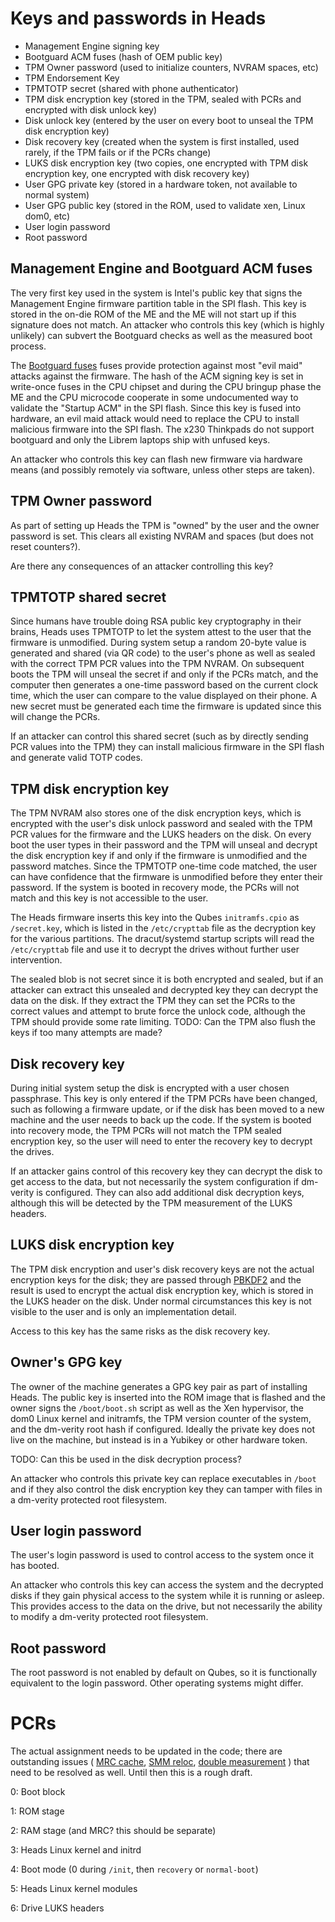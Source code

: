 Keys and passwords in Heads
====

* Management Engine signing key
* Bootguard ACM fuses (hash of OEM public key)
* TPM Owner password (used to initialize counters, NVRAM spaces, etc)
* TPM Endorsement Key
* TPMTOTP secret (shared with phone authenticator)
* TPM disk encryption key (stored in the TPM, sealed with PCRs and encrypted with disk unlock key)
* Disk unlock key (entered by the user on every boot to unseal the TPM disk encryption key)
* Disk recovery key (created when the system is first installed, used rarely, if the TPM fails or if the PCRs change)
* LUKS disk encryption key (two copies, one encrypted with TPM disk encryption key, one encrypted with disk recovery key)
* User GPG private key (stored in a hardware token, not available to normal system)
* User GPG public key (stored in the ROM, used to validate xen, Linux dom0, etc)
* User login password
* Root password

Management Engine and Bootguard ACM fuses
---
The very first key used in the system is Intel's public key that signs the Management Engine firmware partition table in the SPI flash.  This key is stored in the on-die ROM of the ME and the ME will not start up if this signature does not match.  An attacker who controls this key (which is highly unlikely) can subvert the Bootguard checks as well as the measured boot process.

The [Bootguard fuses](https://trmm.net/Bootguard) fuses provide protection against most "evil maid" attacks against the firmware.  The hash of the ACM signing key is set in write-once fuses in the CPU chipset and during the CPU bringup phase the ME and the CPU microcode cooperate in some undocumented way to validate the "Startup ACM" in the SPI flash.  Since this key is fused into hardware, an evil maid attack would need to replace the CPU to install malicious firmware into the SPI flash.  The x230 Thinkpads do not support bootguard and only the Librem laptops ship with unfused keys.

An attacker who controls this key can flash new firmware via hardware means (and possibly remotely via software, unless other steps are taken).

TPM Owner password
---
As part of setting up Heads the TPM is "owned" by the user and the owner password is set.  This clears all existing NVRAM and spaces (but does not reset counters?).

Are there any consequences of an attacker controlling this key?

TPMTOTP shared secret
---
Since humans have trouble doing RSA public key cryptography in their brains, Heads uses TPMTOTP to let the system attest to the user that the firmware is unmodified.  During system setup a random 20-byte value is generated and shared (via QR code) to the user's phone as well as sealed with the correct TPM PCR values into the TPM NVRAM.  On subsequent boots the TPM will unseal the secret if and only if the PCRs match, and the computer then generates a one-time password based on the current clock time, which the user can compare to the value displayed on their phone.  A new secret must be generated each time the firmware is updated since this will change the PCRs.

If an attacker can control this shared secret (such as by directly sending PCR values into the TPM) they can install malicious firmware in the SPI flash and generate valid TOTP codes.

TPM disk encryption key
---
The TPM NVRAM also stores one of the disk encryption keys, which is encrypted with the user's disk unlock password and sealed with the TPM PCR values for the firmware and the LUKS headers on the disk.  On every boot the user types in their password and the TPM will unseal and decrypt the disk encryption key if and only if the firmware is unmodified and the password matches.  Since the TPMTOTP one-time code matched, the user can have confidence that the firmware is unmodified before they enter their password.  If the system is booted in recovery mode, the PCRs will not match and this key is not accessible to the user.

The Heads firmware inserts this key into the Qubes `initramfs.cpio` as `/secret.key`, which is listed in the `/etc/crypttab` file as the decryption key for the various partitions.  The dracut/systemd startup scripts will read the `/etc/crypttab` file and use it to decrypt the drives without further user intervention.

The sealed blob is not secret since it is both encrypted and sealed, but if an attacker can extract this unsealed and decrypted key they can decrypt the data on the disk.  If they extract the TPM they can set the PCRs to the correct values and attempt to brute force the unlock code, although the TPM should provide some rate limiting. TODO: Can the TPM also flush the keys if too many attempts are made?

Disk recovery key
---
During initial system setup the disk is encrypted with a user chosen passphrase.  This key is only entered if the TPM PCRs have been changed, such as following a firmware update, or if the disk has been moved to a new machine and the user needs to back up the code.  If the system is booted into recovery mode, the TPM PCRs will not match the TPM sealed encryption key, so the user will need to enter the recovery key to decrypt the drives.

If an attacker gains control of this recovery key they can decrypt the disk to get access to the data, but not necessarily the system configuration if dm-verity is configured.  They can also add additional disk decryption keys, although this will be detected by the TPM measurement of the LUKS headers.

LUKS disk encryption key
---
The TPM disk encryption and user's disk recovery keys are not the actual encryption keys for the disk; they are passed through [PBKDF2](https://en.wikipedia.org/wiki/PBKDF2) and the result is used to encrypt the actual disk encryption key, which is stored in the LUKS header on the disk.  Under normal circumstances this key is not visible to the user and is only an implementation detail.

Access to this key has the same risks as the disk recovery key.

Owner's GPG key
---
The owner of the machine generates a GPG key pair as part of installing Heads.  The public key is inserted into the ROM image that is flashed and the owner signs the `/boot/boot.sh` script as well as the Xen hypervisor, the dom0 Linux kernel and initramfs, the TPM version counter of the system, and the dm-verity root hash if configured.  Ideally the private key does not live on the machine, but instead is in a Yubikey or other hardware token.

TODO: Can this be used in the disk decryption process?

An attacker who controls this private key can replace executables in `/boot` and if they also control the disk encryption key they can tamper with files in a dm-verity protected root filesystem.

User login password
---
The user's login password is used to control access to the system once it has booted.

An attacker who controls this key can access the system and the decrypted disks if they gain physical access to the system while it is running or asleep.  This provides access to the data on the drive, but not necessarily the ability to modify a dm-verity protected root filesystem.

Root password
---
The root password is not enabled by default on Qubes, so it is functionally equivalent to the login password.  Other operating systems might differ.

PCRs
====
The actual assignment needs to be updated in the code; there are outstanding issues (
[MRC cache](https://github.com/osresearch/heads/issues/150),
[SMM reloc](https://github.com/osresearch/heads/issues/13),
[double measurement](https://github.com/osresearch/heads/issues/15)
) that need to be resolved as well.  Until then this is a rough draft.

0: Boot block

1: ROM stage

2: RAM stage (and MRC? this should be separate)

3: Heads Linux kernel and initrd

4: Boot mode (0 during `/init`, then `recovery` or `normal-boot`)

5: Heads Linux kernel modules

6: Drive LUKS headers
